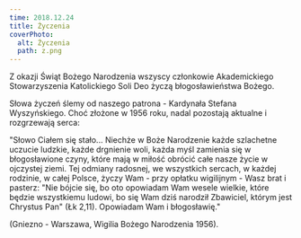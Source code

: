 ```yaml
---
time: 2018.12.24
title: Życzenia
coverPhoto:
  alt: Życzenia
  path: z.png
---
```

Z okazji Świąt Bożego Narodzenia wszyscy członkowie Akademickiego Stowarzyszenia Katolickiego Soli Deo życzą błogosławieństwa Bożego.

Słowa życzeń ślemy od naszego patrona - Kardynała Stefana Wyszyńskiego. Choć złożone w 1956 roku, nadal pozostają aktualne i rozgrzewają serca:

"Słowo Ciałem się stało... Niechże w Boże Narodzenie każde szlachetne uczucie ludzkie, każde drgnienie woli, każda myśl zamienia się w błogosławione czyny, które mają w miłość obrócić całe nasze życie w ojczystej ziemi. Tej odmiany radosnej, we wszystkich sercach, w każdej rodzinie, w całej Polsce, życzy Wam - przy opłatku wigilijnym - Wasz brat i pasterz: "Nie bójcie się, bo oto opowiadam Wam wesele wielkie, które będzie wszystkiemu ludowi, bo się Wam dziś narodził Zbawiciel, którym jest Chrystus Pan" (Łk 2,11). Opowiadam Wam i błogosławię."

(Gniezno - Warszawa, Wigilia Bożego Narodzenia 1956).